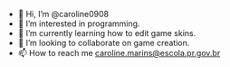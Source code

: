 - 👋 Hi, I’m @caroline0908
- 👀 I’m interested in programming.
- 🌱 I’m currently learning how to edit game skins.
- 💞️ I’m looking to collaborate on game creation.
- 📫 How to reach me caroline.marins@escola.pr.gov.br
  

<!---
caroline0908/caroline0908 is a ✨ special ✨ repository because its `README.md` (this file) appears on your GitHub profile.
You can click the Preview link to take a look at your changes.
--->
